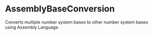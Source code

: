 # AssemblyBaseConversion
Converts multiple number system bases to other number system bases using Assembly Language.
